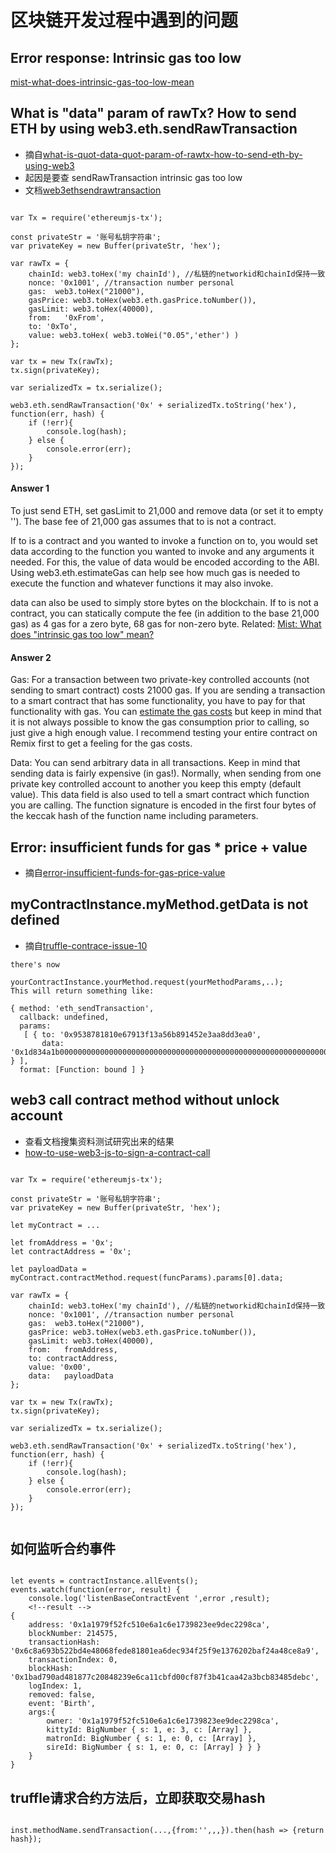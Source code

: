 # 区块链开发过程中遇到的问题

## Error response: Intrinsic gas too low
[mist-what-does-intrinsic-gas-too-low-mean](https://ethereum.stackexchange.com/questions/1570/mist-what-does-intrinsic-gas-too-low-mean)

## What is "data" param of rawTx? How to send ETH by using web3.eth.sendRawTransaction

- 摘自[what-is-quot-data-quot-param-of-rawtx-how-to-send-eth-by-using-web3](https://www.questarter.com/q/what-is-quot-data-quot-param-of-rawtx-how-to-send-eth-by-using-web3-29_21324.html)
- 起因是要查 sendRawTransaction intrinsic gas too low
- 文档[web3ethsendrawtransaction](https://github.com/ethereum/wiki/wiki/JavaScript-API#web3ethsendrawtransaction)

```

var Tx = require('ethereumjs-tx');

const privateStr = '账号私钥字符串';
var privateKey = new Buffer(privateStr, 'hex');

var rawTx = {
    chainId: web3.toHex('my chainId'), //私链的networkid和chainId保持一致
    nonce: '0x1001', //transaction number personal
    gas:  web3.toHex("21000"),
    gasPrice: web3.toHex(web3.eth.gasPrice.toNumber()), 
    gasLimit: web3.toHex(40000),
    from:   '0xFrom',
    to: '0xTo', 
    value: web3.toHex( web3.toWei("0.05",'ether') )
};

var tx = new Tx(rawTx);
tx.sign(privateKey);

var serializedTx = tx.serialize();

web3.eth.sendRawTransaction('0x' + serializedTx.toString('hex'), function(err, hash) {
    if (!err){
        console.log(hash);
    } else {
        console.error(err);
    }
});

```
#### Answer 1
To just send ETH, set gasLimit to 21,000 and remove data (or set it to empty ''). The base fee of 21,000 gas assumes that to is not a contract.

If to is a contract and you wanted to invoke a function on to, you would set data according to the function you wanted to invoke and any arguments it needed. For this, the value of data would be encoded according to the ABI. Using web3.eth.estimateGas can help see how much gas is needed to execute the function and whatever functions it may also invoke.

data can also be used to simply store bytes on the blockchain. If to is not a contract, you can statically compute the fee (in addition to the base 21,000 gas) as 4 gas for a zero byte, 68 gas for non-zero byte. Related: [Mist: What does "intrinsic gas too low" mean?](https://ethereum.stackexchange.com/questions/1570/mist-what-does-intrinsic-gas-too-low-mean)

#### Answer 2
Gas: For a transaction between two private-key controlled accounts (not sending to smart contract) costs 21000 gas. If you are sending a transaction to a smart contract that has some functionality, you have to pay for that functionality with gas. You can [estimate the gas costs](https://github.com/ethereum/wiki/wiki/JavaScript-API#web3ethestimategas) but keep in mind that it is not always possible to know the gas consumption prior to calling, so just give a high enough value. I recommend testing your entire contract on Remix first to get a feeling for the gas costs.

Data: You can send arbitrary data in all transactions. Keep in mind that sending data is fairly expensive (in gas!). Normally, when sending from one private key controlled account to another you keep this empty (default value). This data field is also used to tell a smart contract which function you are calling. The function signature is encoded in the first four bytes of the keccak hash of the function name including parameters.

## Error: insufficient funds for gas * price + value

- 摘自[error-insufficient-funds-for-gas-price-value](https://ethereum.stackexchange.com/questions/32901/error-insufficient-funds-for-gas-price-value)

## myContractInstance.myMethod.getData is not defined

- 摘自[truffle-contrace-issue-10](https://github.com/trufflesuite/truffle-contract/issues/10)

```
there's now

yourContractInstance.yourMethod.request(yourMethodParams,..);
This will return something like:

{ method: 'eth_sendTransaction',
  callback: undefined,
  params:
   [ { to: '0x9538781810e67913f13a56b891452e3aa8dd3ea0',
       data: '0x1d834a1b00000000000000000000000000000000000000000000000000000000000000010000000000000000000000000000000000000000000000000000000000000001' } ],
  format: [Function: bound ] }

```

## web3 call contract method without unlock account 
- 查看文档搜集资料测试研究出来的结果
- [how-to-use-web3-js-to-sign-a-contract-call](https://forum.ethereum.org/discussion/5039/how-to-use-web3-js-to-sign-a-contract-call)

```

var Tx = require('ethereumjs-tx');

const privateStr = '账号私钥字符串';
var privateKey = new Buffer(privateStr, 'hex');

let myContract = ...

let fromAddress = '0x';
let contractAddress = '0x';

let payloadData = myContract.contractMethod.request(funcParams).params[0].data;

var rawTx = {
    chainId: web3.toHex('my chainId'), //私链的networkid和chainId保持一致
    nonce: '0x1001', //transaction number personal
    gas:  web3.toHex("21000"),
    gasPrice: web3.toHex(web3.eth.gasPrice.toNumber()), 
    gasLimit: web3.toHex(40000),
    from:   fromAddress,
    to: contractAddress, 
    value: '0x00',
    data:	payloadData
};

var tx = new Tx(rawTx);
tx.sign(privateKey);

var serializedTx = tx.serialize();

web3.eth.sendRawTransaction('0x' + serializedTx.toString('hex'), function(err, hash) {
    if (!err){
        console.log(hash);
    } else {
        console.error(err);
    }
});


```

## 如何监听合约事件

```

let events = contractInstance.allEvents();
events.watch(function(error, result) {
    console.log('listenBaseContractEvent ',error ,result);
    <!--result -->
{ 
	address: '0x1a1979f52fc510e6a1c6e1739823ee9dec2298ca',
	blockNumber: 214575,
	transactionHash: 	'0x6c8a693b522bd4e48068fede81801ea6dec934f25f9e1376202baf24a48ce8a9',
	transactionIndex: 0,
	blockHash: 	'0x1bad790ad481877c20848239e6ca11cbfd00cf87f3b41caa42a3bcb83485debc',
	logIndex: 1,
	removed: false,
	event: 'Birth',
	args:{ 
		owner: '0x1a1979f52fc510e6a1c6e1739823ee9dec2298ca',
	   	kittyId: BigNumber { s: 1, e: 3, c: [Array] },
   		matronId: BigNumber { s: 1, e: 0, c: [Array] },
	   	sireId: BigNumber { s: 1, e: 0, c: [Array] } } }
	}
}

```


##  truffle请求合约方法后，立即获取交易hash

```

inst.methodName.sendTransaction(...,{from:'',,,}).then(hash => {return hash});

```